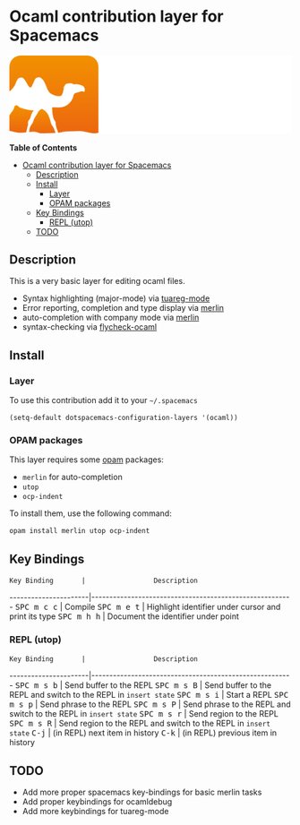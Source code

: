 # Ocaml contribution layer for Spacemacs

![logo](img/ocaml.png)

<!-- markdown-toc start - Don't edit this section. Run M-x markdown-toc/generate-toc again -->
**Table of Contents**

- [Ocaml contribution layer for Spacemacs](#ocaml-contribution-layer-for-spacemacs)
    - [Description](#description)
    - [Install](#install)
        - [Layer](#layer)
        - [OPAM packages](#opam-packages)
    - [Key Bindings](#key-bindings)
        - [REPL (utop)](#repl-utop)
    - [TODO](#todo)

<!-- markdown-toc end -->

## Description

This is a very basic layer for editing ocaml files.

- Syntax highlighting (major-mode) via [tuareg-mode][]
- Error reporting, completion and type display via [merlin][]
- auto-completion with company mode via [merlin][]
- syntax-checking via [flycheck-ocaml][]

## Install

### Layer

To use this contribution add it to your `~/.spacemacs`

```elisp
(setq-default dotspacemacs-configuration-layers '(ocaml))
```

### OPAM packages

This layer requires some [opam](http://opam.ocaml.org) packages:

- `merlin` for auto-completion
- `utop`
- `ocp-indent`

To install them, use the following command: 

```sh
opam install merlin utop ocp-indent
```

## Key Bindings

    Key Binding       |                 Description
----------------------|--------------------------------------------------------
<kbd>SPC m c c</kbd>  | Compile
<kbd>SPC m e t</kbd>  | Highlight identifier under cursor and print its type
<kbd>SPC m h h</kbd>  | Document the identifier under point

### REPL (utop)

    Key Binding       |                 Description
----------------------|--------------------------------------------------------
<kbd>SPC m s b</kbd>  | Send buffer to the REPL
<kbd>SPC m s B</kbd>  | Send buffer to the REPL and switch to the REPL in `insert state`
<kbd>SPC m s i</kbd>  | Start a REPL
<kbd>SPC m s p</kbd>  | Send phrase to the REPL
<kbd>SPC m s P</kbd>  | Send phrase to the REPL and switch to the REPL in `insert state`
<kbd>SPC m s r</kbd>  | Send region to the REPL
<kbd>SPC m s R</kbd>  | Send region to the REPL and switch to the REPL in `insert state`
<kbd>C-j</kbd>        | (in REPL) next item in history
<kbd>C-k</kbd>        | (in REPL) previous item in history

## TODO

- Add more proper spacemacs key-bindings for basic merlin tasks
- Add proper keybindings for ocamldebug
- Add more keybindings for tuareg-mode

[tuareg-mode]: https://github.com/ocaml/tuareg
[merlin]: https://github.com/the-lambda-church/merlin
[flycheck-ocaml]: https://github.com/diml/utop

